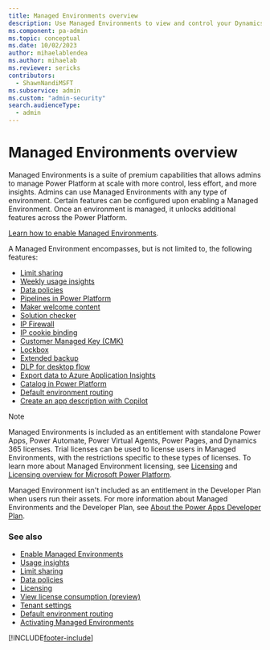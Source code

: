 ```yaml
---
title: Managed Environments overview 
description: Use Managed Environments to view and control your Dynamics 365 applications with less effort.
ms.component: pa-admin
ms.topic: conceptual
ms.date: 10/02/2023
author: mihaelablendea 
ms.author: mihaelab 
ms.reviewer: sericks
contributors:
  - ShawnNandiMSFT 
ms.subservice: admin
ms.custom: "admin-security"
search.audienceType: 
  - admin
---
```

# Managed Environments overview 

<!-- https://go.microsoft.com/fwlink/?linkid=2206011 and 2211534 -->

Managed Environments is a suite of premium capabilities that allows admins to manage Power Platform at scale with more control, less effort, and more insights. Admins can use Managed Environments with any type of environment. Certain features can be configured upon enabling a Managed Environment. Once an environment is managed, it unlocks additional features across the Power Platform. 

[Learn how to enable Managed Environments](managed-environment-enable.md).

A Managed Environment encompasses, but is not limited to, the following features: 

- [Limit sharing](managed-environment-sharing-limits.md)
- [Weekly usage insights](managed-environment-usage-insights.md)
- [Data policies](managed-environment-data-policies.md)
- [Pipelines in Power Platform](../alm/set-up-pipelines.md)
- [Maker welcome content](welcome-content.md)
- [Solution checker](managed-environment-solution-checker.md)
- [IP Firewall](ip-firewall.md)
- [IP cookie binding](block-cookie-replay-attack.md)
- [Customer Managed Key (CMK)](customer-managed-key.md)
- [Lockbox](about-lockbox.md)
- [Extended backup](backup-restore-environments.md)
- [DLP for desktop flow](/power-automate/prevent-data-loss)
- [Export data to Azure Application Insights](overview-integration-application-insights.md)
- [Catalog in Power Platform](../developer/catalog.md)
- [Default environment routing](default-environment-routing.md)
- [Create an app description with Copilot](/power-apps/maker/canvas-apps/save-publish-app#create-an-app-description-with-copilot-preview)
  

> [!NOTE]
> Managed Environments is included as an entitlement with standalone Power Apps, Power Automate, Power Virtual Agents, Power Pages, and Dynamics 365 licenses. Trial licenses can be used to license users in Managed Environments, with the restrictions specific to these types of licenses. To learn more about Managed Environment licensing, see [Licensing](managed-environment-licensing.md) and [Licensing overview for Microsoft Power Platform](pricing-billing-skus.md).
>
> Managed Environment isn't included as an entitlement in the Developer Plan when users run their assets. For more information about Managed Environments and the Developer Plan, see [About the Power Apps Developer Plan](../developer/plan.md).

### See also
- [Enable Managed Environments](managed-environment-enable.md)   
- [Usage insights](managed-environment-usage-insights.md)  
- [Limit sharing](managed-environment-sharing-limits.md)  
- [Data policies](managed-environment-data-policies.md)
- [Licensing](managed-environment-licensing.md) 
- [View license consumption (preview)](view-license-consumption-issues.md) 
- [Tenant settings](tenant-settings.md)
- [Default environment routing](default-environment-routing.md)
- [Activating Managed Environments](../guidance/white-papers/managed-environment-activation.md)



[!INCLUDE[footer-include](../includes/footer-banner.md)]
